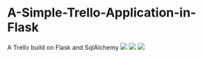# A-Simple-Trello-Application-in-Flask
A Trello build on Flask and SqlAlchemy
![](https://i.imgur.com/w0E8wPd.png)
![](https://i.imgur.com/VNJj88Z.png)
![](https://i.imgur.com/ojlad1g.png)
